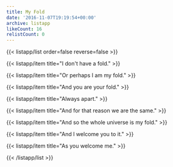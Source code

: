 ```yaml
---
title: My Fold
date: '2016-11-07T19:19:54+00:00'
archive: listapp
likeCount: 16
relistCount: 0
---
```


{{< listapp/list order=false reverse=false >}}

   {{< listapp/item title="I don't have a fold." >}}

   {{< listapp/item title="Or perhaps I am my fold." >}}

   {{< listapp/item title="And you are your fold." >}}

   {{< listapp/item title="Always apart." >}}

   {{< listapp/item title="And for that reason we are the same." >}}

   {{< listapp/item title="And so the whole universe is my fold." >}}

   {{< listapp/item title="And I welcome you to it." >}}

   {{< listapp/item title="As you welcome me." >}}

{{< /listapp/list >}}
